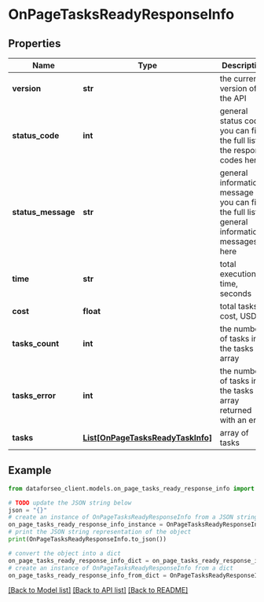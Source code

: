 # OnPageTasksReadyResponseInfo


## Properties

Name | Type | Description | Notes
------------ | ------------- | ------------- | -------------
**version** | **str** | the current version of the API | [optional] 
**status_code** | **int** | general status code you can find the full list of the response codes here | [optional] 
**status_message** | **str** | general informational message you can find the full list of general informational messages here | [optional] 
**time** | **str** | total execution time, seconds | [optional] 
**cost** | **float** | total tasks cost, USD | [optional] 
**tasks_count** | **int** | the number of tasks in the tasks array | [optional] 
**tasks_error** | **int** | the number of tasks in the tasks array returned with an error | [optional] 
**tasks** | [**List[OnPageTasksReadyTaskInfo]**](OnPageTasksReadyTaskInfo.md) | array of tasks | [optional] 

## Example

```python
from dataforseo_client.models.on_page_tasks_ready_response_info import OnPageTasksReadyResponseInfo

# TODO update the JSON string below
json = "{}"
# create an instance of OnPageTasksReadyResponseInfo from a JSON string
on_page_tasks_ready_response_info_instance = OnPageTasksReadyResponseInfo.from_json(json)
# print the JSON string representation of the object
print(OnPageTasksReadyResponseInfo.to_json())

# convert the object into a dict
on_page_tasks_ready_response_info_dict = on_page_tasks_ready_response_info_instance.to_dict()
# create an instance of OnPageTasksReadyResponseInfo from a dict
on_page_tasks_ready_response_info_from_dict = OnPageTasksReadyResponseInfo.from_dict(on_page_tasks_ready_response_info_dict)
```
[[Back to Model list]](../README.md#documentation-for-models) [[Back to API list]](../README.md#documentation-for-api-endpoints) [[Back to README]](../README.md)


